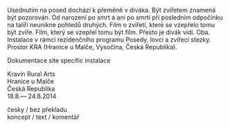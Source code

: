 Usednutím na posed dochází k přeměně v diváka. Být zvířetem znamená být pozorován. Od narození po smrt a ani po smrti při posledním odpočinku na talíři neunikne pohledů druhých. Film o zvířeti, které se vzepřelo tomu být zvíře. Film, který se vzepřel tomu být film. Přesto je divák vidí. Oba. Instalace v rámci rezidenčního programu Posedy, lovci a zvířecí stezky. Prostor KRA (Hranice u Malče, Vysočina, Česká Republika).

Dokumentace site specific instalace

Kravín Rural Arts  
Hranice u Malče  
Česká Republika  
18.8.— 24.8.2014

česky / bez překladu  
koncept / text / komentář  
